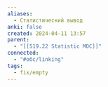```yaml
---
aliases:
  - Статистический вывод
anki: false
created: 2024-04-11 13:57
parent:
  - "[[519.22 Statistic MOC]]"
connected:
  - "#обс/linking"
tags:
  - fix/empty
---
```

